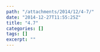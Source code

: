 ```yaml
---
path: "/attachments/2014/12/4-7/"
date: "2014-12-27T11:55:25Z"
title: "4.7"
categories: []
tags: []
excerpt: ""
---
```


